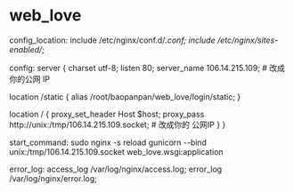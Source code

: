 # web_love
config_location:
include /etc/nginx/conf.d/*.conf;
include /etc/nginx/sites-enabled/*;


config:
server {
  charset utf-8;
  listen 80;
  server_name 106.14.215.109;  # 改成你的公网 IP
 
  location /static {
    alias /root/baopanpan/web_love/login/static;
  }
 
  location / {
    proxy_set_header Host $host;
    proxy_pass http://unix:/tmp/106.14.215.109.socket;  # 改成你的 公网IP
  }
}


start_command:
sudo nginx -s reload
gunicorn --bind unix:/tmp/106.14.215.109.socket web_love.wsgi:application


error_log:
access_log /var/log/nginx/access.log;
error_log /var/log/nginx/error.log;
